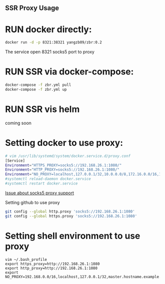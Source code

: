 ## SSR Proxy Usage

# RUN docker directly:
```bash
docker run -d -p 8321:38321 yangzb09/zbr:0.2 
```
The service open 8321 socks5 port to proxy

# RUN SSR via docker-compose:
```bash
docker-compose -f zbr.yml pull
docker-compose -f zbr.yml up
```
# RUN SSR vis helm

coming soon

# Setting docker to use proxy:
```bash
# vim /usr/lib/systemd/system/docker.service.d/proxy.conf 
[Service]
Environment="HTTPS_PROXY=socks5://192.168.26.1:1080/"
Environment="HTTP_PROXY=socks5://192.168.26.1:1080/"
Environment="NO_PROXY=localhost,127.0.0.1/32,10.0.0.0/8,172.16.0.0/16,192.168.1.0/24"
#systemctl reload-daemon docker.service
#systemctl restart docker.service
```
[Issue about socks5 proxy support](https://github.com/moby/moby/issues/16083)

Setting github to use proxy
```bash
git config --global http.proxy 'socks5://192.168.26.1:1080'
git config --global https.proxy 'socks5://192.168.26.1:1080'
```

# Setting shell environment to use proxy
```shell
vim ~/.bash_profile
export https_proxy=http://192.168.26.1:1080
export http_proxy=http://192.168.26.1:1080
export NO_PROXY=192.168.0.0/16,localhost,127.0.0.1/32,master.hostname.example.com,10.0.0.0/8,172.16.0.0/16
```
